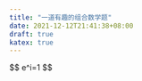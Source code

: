 ```yaml
---
title: "一道有趣的组合数学题"
date: 2021-12-12T21:41:38+08:00
draft: true
katex: true
---
```


<div>
$$
e^i=1
$$
</div>